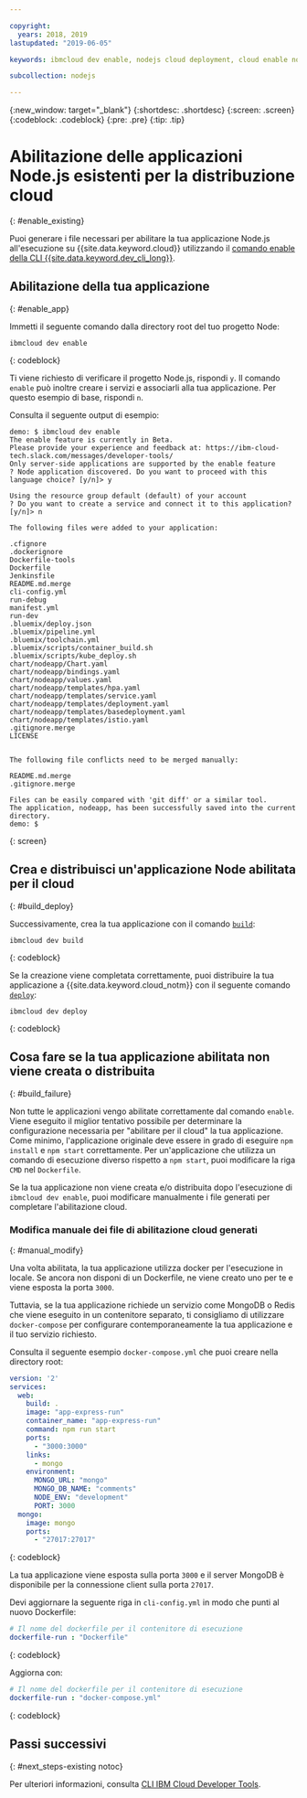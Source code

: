 ```yaml
---

copyright:
  years: 2018, 2019
lastupdated: "2019-06-05"

keywords: ibmcloud dev enable, nodejs cloud deployment, cloud enable nodejs, deploy nodejs, build nodejs cloud, nodejs debug

subcollection: nodejs

---
```


{:new_window: target="_blank"}
{:shortdesc: .shortdesc}
{:screen: .screen}
{:codeblock: .codeblock}
{:pre: .pre}
{:tip: .tip}

# Abilitazione delle applicazioni Node.js esistenti per la distribuzione cloud
{: #enable_existing}

Puoi generare i file necessari per abilitare la tua applicazione Node.js all'esecuzione su {{site.data.keyword.cloud}} utilizzando il [comando enable della CLI {{site.data.keyword.dev_cli_long}}](/docs/cli/idt?topic=cloud-cli-idt-cli#enable).

## Abilitazione della tua applicazione
{: #enable_app}

Immetti il seguente comando dalla directory root del tuo progetto Node:
```
ibmcloud dev enable
```
{: codeblock}

Ti viene richiesto di verificare il progetto Node.js, rispondi `y`. Il comando `enable` può inoltre creare i servizi e associarli alla tua applicazione. Per questo esempio di base, rispondi `n`.

Consulta il seguente output di esempio:
```
demo: $ ibmcloud dev enable
The enable feature is currently in Beta.
Please provide your experience and feedback at: https://ibm-cloud-tech.slack.com/messages/developer-tools/
Only server-side applications are supported by the enable feature
? Node application discovered. Do you want to proceed with this language choice? [y/n]> y

Using the resource group default (default) of your account
? Do you want to create a service and connect it to this application? [y/n]> n
                                    
The following files were added to your application:

.cfignore
.dockerignore
Dockerfile-tools
Dockerfile
Jenkinsfile
README.md.merge
cli-config.yml
run-debug
manifest.yml
run-dev
.bluemix/deploy.json
.bluemix/pipeline.yml
.bluemix/toolchain.yml
.bluemix/scripts/container_build.sh
.bluemix/scripts/kube_deploy.sh
chart/nodeapp/Chart.yaml
chart/nodeapp/bindings.yaml
chart/nodeapp/values.yaml
chart/nodeapp/templates/hpa.yaml
chart/nodeapp/templates/service.yaml
chart/nodeapp/templates/deployment.yaml
chart/nodeapp/templates/basedeployment.yaml
chart/nodeapp/templates/istio.yaml
.gitignore.merge
LICENSE


The following file conflicts need to be merged manually:

README.md.merge
.gitignore.merge

Files can be easily compared with 'git diff' or a similar tool.
The application, nodeapp, has been successfully saved into the current directory.
demo: $
```
{: screen}

## Crea e distribuisci un'applicazione Node abilitata per il cloud
{: #build_deploy}

Successivamente, crea la tua applicazione con il comando [`build`](/docs/cli/idt?topic=cloud-cli-idt-cli#build):
```
ibmcloud dev build
```
{: codeblock}

Se la creazione viene completata correttamente, puoi distribuire la tua applicazione a {{site.data.keyword.cloud_notm}} con il seguente comando [`deploy`](/docs/cli/idt?topic=cloud-cli-idt-cli#deploy):
```
ibmcloud dev deploy
```
{: codeblock}

## Cosa fare se la tua applicazione abilitata non viene creata o distribuita
{: #build_failure}

Non tutte le applicazioni vengo abilitate correttamente dal comando `enable`. Viene eseguito il miglior tentativo possibile per determinare la configurazione necessaria per "abilitare per il cloud" la tua applicazione. Come minimo, l'applicazione originale deve essere in grado di eseguire `npm install` e `npm start` correttamente. Per un'applicazione che utilizza un comando di esecuzione diverso rispetto a `npm start`, puoi modificare la riga `CMD` nel `Dockerfile`.

Se la tua applicazione non viene creata e/o distribuita dopo l'esecuzione di `ibmcloud dev enable`, puoi modificare manualmente i file generati per completare l'abilitazione cloud.

### Modifica manuale dei file di abilitazione cloud generati
{: #manual_modify}

Una volta abilitata, la tua applicazione utilizza docker per l'esecuzione in locale. Se ancora non disponi di un Dockerfile, ne viene creato uno per te e viene esposta la porta `3000`.

Tuttavia, se la tua applicazione richiede un servizio come MongoDB o Redis che viene eseguito in un contenitore separato, ti consigliamo di utilizzare `docker-compose` per configurare contemporaneamente la tua applicazione e il tuo servizio richiesto.

Consulta il seguente esempio `docker-compose.yml` che puoi creare nella directory root:
```yaml
version: '2'
services:
  web:
    build: .
    image: "app-express-run"
    container_name: "app-express-run"
    command: npm run start
    ports:
      - "3000:3000"
    links:
      - mongo
    environment:
      MONGO_URL: "mongo"
      MONGO_DB_NAME: "comments"
      NODE_ENV: "development"
      PORT: 3000
  mongo:
    image: mongo
    ports:
      - "27017:27017" 
```
{: codeblock}

La tua applicazione viene esposta sulla porta `3000` e il server MongoDB è disponibile per la connessione client sulla porta `27017`.

Devi aggiornare la seguente riga in `cli-config.yml` in modo che punti al nuovo Dockerfile: 
```yaml
# Il nome del dockerfile per il contenitore di esecuzione
dockerfile-run : "Dockerfile"
```
{: codeblock}

Aggiorna con:
```yaml
# Il nome del dockerfile per il contenitore di esecuzione
dockerfile-run : "docker-compose.yml"
```
{: codeblock}

## Passi successivi
{: #next_steps-existing notoc}

Per ulteriori informazioni, consulta [CLI IBM Cloud Developer Tools](/docs/cli/idt?topic=cloud-cli-idt-cli#idt-cli).
